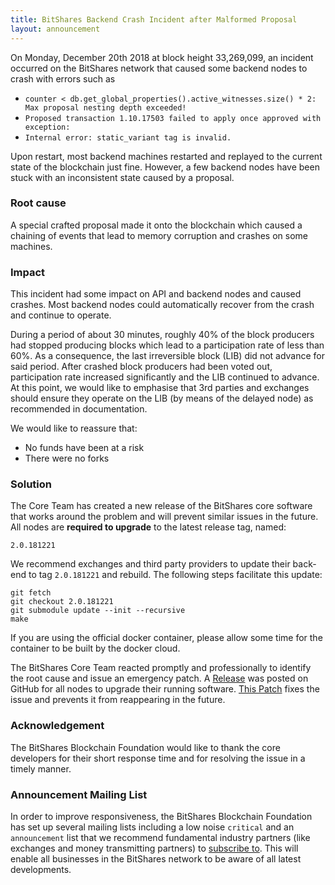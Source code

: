 ```yaml
---
title: BitShares Backend Crash Incident after Malformed Proposal
layout: announcement
---
```


On Monday, December 20th 2018 at block height 33,269,099, an incident occurred on the BitShares network that caused some backend nodes to crash with errors such as

* `counter < db.get_global_properties().active_witnesses.size() * 2: Max proposal nesting depth exceeded!`
* `Proposed transaction 1.10.17503 failed to apply once approved with exception:`
* `Internal error: static_variant tag is invalid.`

Upon restart, most backend machines restarted and replayed to the current state of the blockchain just fine. However, a few backend nodes have been stuck with an inconsistent state caused by a proposal.

### Root cause
A special crafted proposal made it onto the blockchain which caused a chaining of events that lead to memory corruption and crashes on some machines.

### Impact
This incident had some impact on API and backend nodes and caused crashes. Most backend nodes could automatically recover from the crash and continue to operate.

During a period of about 30 minutes, roughly 40% of the block producers had stopped producing blocks which lead to a participation rate of less than 60%. As a consequence, the last irreversible block (LIB) did not advance for said period. After crashed block producers had been voted out, participation rate increased significantly and the LIB continued to advance. At this point, we would like to emphasise that 3rd parties and exchanges should ensure they operate on the LIB (by means of the delayed node) as recommended in documentation.

We would like to reassure that:
* No funds have been at a risk
* There were no forks

### Solution
The Core Team has created a new release of the BitShares core software that works around the problem and will prevent similar issues in the future. All nodes are **required to upgrade** to the latest release tag, named:

    2.0.181221

We recommend exchanges and third party providers to update their back-end to tag `2.0.181221` and rebuild. The following steps facilitate this update:

    git fetch
    git checkout 2.0.181221
    git submodule update --init --recursive
    make

If you are using the official docker container, please allow some time for the container to be built by the docker cloud.

The BitShares Core Team reacted promptly and professionally to identify the root cause and issue an emergency patch. A [Release](https://github.com/bitshares/bitshares-core/releases) was posted on GitHub for all nodes to upgrade their running software. [This Patch](https://github.com/bitshares/bitshares-core/pull/1484/files) fixes the issue and prevents it from reappearing in the future.

### Acknowledgement
The BitShares Blockchain Foundation would like to thank the core developers for their short response time and for resolving the issue in a timely manner.

### Announcement Mailing List
In order to improve responsiveness, the BitShares Blockchain Foundation has set up several mailing lists including a low noise `critical` and an `announcement` list that we recommend fundamental industry partners (like exchanges and money transmitting partners) to [subscribe to](http://lists.bitshares.foundation).
This will enable all businesses in the BitShares network to be aware of all latest developments.
